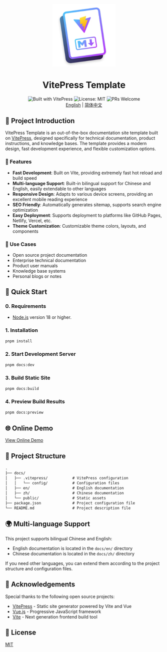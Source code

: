 <p align="center">
  <img src="./docs/public/vitepress-logo-large.webp" alt="VitePress Logo" width="200" />
</p>

<h1 align="center">VitePress Template</h1>

<div align="center">
  <img src="https://img.shields.io/badge/VitePress-42D793?logo=vite&logoColor=white" alt="Built with VitePress">
  <img src="https://img.shields.io/badge/License-MIT-blue.svg" alt="License: MIT">
  <img src="https://img.shields.io/badge/PRs-welcome-brightgreen.svg" alt="PRs Welcome">
</div>

<div align="center">
  <a href="./README.md">English</a> |
  <a href="./README.zh.md">简体中文</a>
</div>

## 📖 Project Introduction

VitePress Template is an out-of-the-box documentation site template built on [VitePress](https://vitepress.dev/), designed specifically for technical documentation, product instructions, and knowledge bases. The template provides a modern design, fast development experience, and flexible customization options.

### 🌟 Features

- **Fast Development**: Built on Vite, providing extremely fast hot reload and build speed
- **Multi-language Support**: Built-in bilingual support for Chinese and English, easily extendable to other languages
- **Responsive Design**: Adapts to various device screens, providing an excellent mobile reading experience
- **SEO Friendly**: Automatically generates sitemap, supports search engine optimization
- **Easy Deployment**: Supports deployment to platforms like GitHub Pages, Netlify, Vercel, etc.
- **Theme Customization**: Customizable theme colors, layouts, and components

### 🎯 Use Cases

- Open source project documentation
- Enterprise technical documentation
- Product user manuals
- Knowledge base systems
- Personal blogs or notes

## 🚀 Quick Start

### 0. Requirements

- [Node.js](https://nodejs.org/) version 18 or higher.

### 1. Installation

```bash
pnpm install
```

### 2. Start Development Server

```bash
pnpm docs:dev
```

### 3. Build Static Site

```bash
pnpm docs:build
```

### 4. Preview Build Results

```bash
pnpm docs:preview
```

## 🌐 Online Demo

[View Online Demo](https://vitepress-template.oby.ink)

## 📁 Project Structure

```
.
├── docs/
│   ├── .vitepress/           # VitePress configuration
│   │   └── config/           # Configuration files
│   ├── en/                   # English documentation
│   ├── zh/                   # Chinese documentation
│   └── public/               # Static assets
├── package.json              # Project configuration file
└── README.md                 # Project description file
```

## 🌍 Multi-language Support

This project supports bilingual Chinese and English:

- English documentation is located in the `docs/en/` directory
- Chinese documentation is located in the `docs/zh/` directory

If you need other languages, you can extend them according to the project structure and configuration files.

## 🙏 Acknowledgements

Special thanks to the following open source projects:

- [VitePress](https://github.com/vuejs/vitepress) - Static site generator powered by Vite and Vue
- [Vue.js](https://github.com/vuejs/vue) - Progressive JavaScript framework
- [Vite](https://github.com/vitejs/vite) - Next generation frontend build tool

## 📄 License

[MIT](LICENSE)